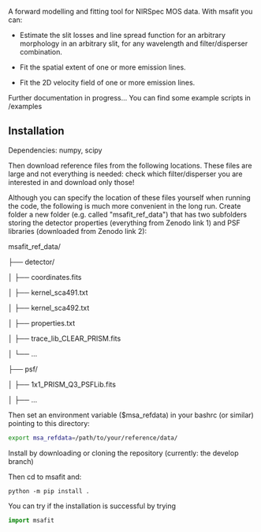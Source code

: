 A forward modelling and fitting tool for NIRSpec MOS data. With msafit you can:

* Estimate the slit losses and line spread function for an arbitrary morphology in an arbitrary slit, for any wavelength and filter/disperser combination.

* Fit the spatial extent of one or more emission lines.

* Fit the 2D velocity field of one or more emission lines.

Further documentation in progress... You can find some example scripts in /examples

Installation
------------

Dependencies: numpy, scipy

Then download reference files from the following locations. These files are large and not everything is needed: check which filter/disperser you are interested in and download only those!


Although you can specify the location of these files yourself when running the code, the following is much more convenient in the long run. Create folder a new folder (e.g. called "msafit_ref_data") that has two subfolders storing the detector properties (everything from Zenodo link 1) and PSF libraries (downloaded from Zenodo link 2):

msafit_ref_data/

├── detector/

│   ├── coordinates.fits

│   ├── kernel_sca491.txt

│   ├── kernel_sca492.txt

│   ├── properties.txt

│   ├── trace_lib_CLEAR_PRISM.fits

│   └── ...

├── psf/

│   ├── 1x1_PRISM_Q3_PSFLib.fits

│   ├── ...

Then set an environment variable ($msa_refdata) in your bashrc (or similar) pointing to this directory:
```bash
export msa_refdata=/path/to/your/reference/data/
```

Install by downloading or cloning the repository (currently: the develop branch)

Then cd to msafit and:
```
python -m pip install .
```

You can try if the installation is successful by trying
```python
import msafit
```








